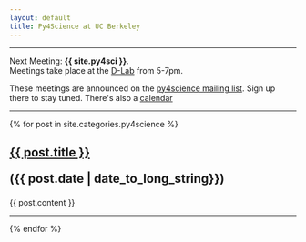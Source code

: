 ```yaml
---
layout: default
title: Py4Science at UC Berkeley
---
```


---
Next Meeting: **{{ site.py4sci }}**.<br>
Meetings take place at the [D-Lab](http://dlab.berkeley.edu) from 5-7pm.

These meetings are announced on the [py4science mailing
list](https://calmail.berkeley.edu/manage/list/listinfo/py4science@lists.berkeley.edu).
Sign up there to stay tuned. There's also a
[calendar](https://www.google.com/calendar/embed?src=moeh9ilpdjicogfaav9jtplh28%40group.calendar.google.com&ctz=America/Los_Angeles) 

---
{% for post in site.categories.py4science %}

<h2> <a href="{{ site.url }}{{ post.url }}">{{ post.title }}</a>
 
({{ post.date | date_to_long_string}}) </h2>

{{ post.content }}

---
{% endfor %}


